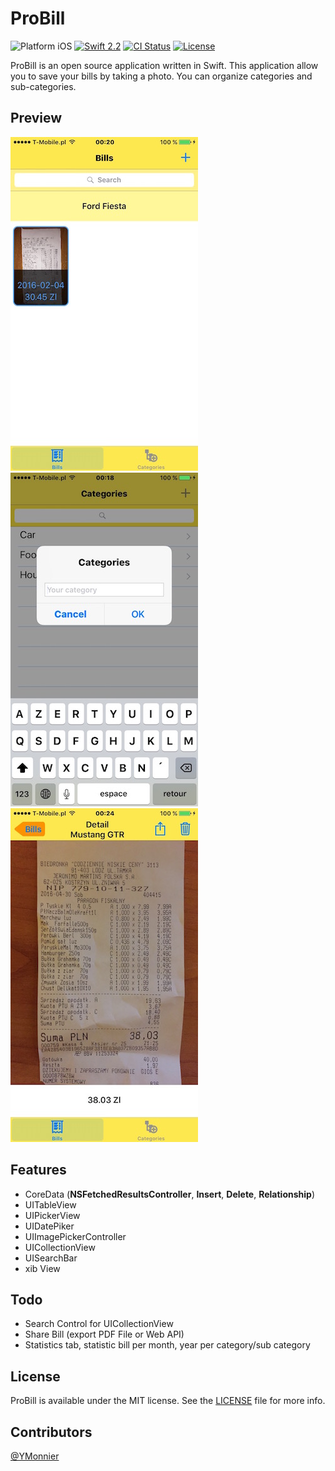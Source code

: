 # ProBill
![Platform iOS](https://img.shields.io/badge/platform-iOS-blue.svg)
[![Swift 2.2](https://img.shields.io/badge/Swift-2.2-orange.svg?style=flat)](https://developer.apple.com/swift/)
[![CI Status](https://travis-ci.org/YMonnier/ProBill.svg?branch=master)](https://travis-ci.org/YMonnier/ProBill)
[![License](https://img.shields.io/cocoapods/l/Ouroboros.svg?style=flat)](https://github.com/YMonnier/ProBill/blob/master/LICENSE)

ProBill is an open source application written in Swift. This application allow you to save your bills by taking a photo.
You can organize categories and sub-categories.

Preview
-------
![Screenshot](https://raw.githubusercontent.com/YMonnier/ProBill/master/Screenshots/img_1.jpg)
![Screenshot](https://raw.githubusercontent.com/YMonnier/ProBill/master/Screenshots/img_2.jpg)
![Screenshot](https://raw.githubusercontent.com/YMonnier/ProBill/master/Screenshots/img_3.jpg)

Features
--------
+ CoreData (**NSFetchedResultsController**, **Insert**, **Delete**, **Relationship**)
+ UITableView
+ UIPickerView
+ UIDatePiker
+ UIImagePickerController
+ UICollectionView
+ UISearchBar
+ xib View

Todo
----
+ Search Control for UICollectionView
+ Share Bill (export PDF File or Web API)
+ Statistics tab, statistic bill per month, year per category/sub category

License
-------
ProBill is available under the MIT license. See the [LICENSE](https://github.com/YMonnier/ProBill/blob/master/LICENSE) file for more info.

Contributors
------------
[@YMonnier](https://github.com/YMonnier)
